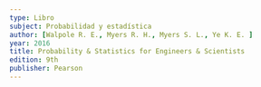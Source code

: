 ```yaml
---
type: Libro
subject: Probabilidad y estadística
author: [Walpole R. E., Myers R. H., Myers S. L., Ye K. E. ]
year: 2016
title: Probability & Statistics for Engineers & Scientists
edition: 9th
publisher: Pearson
---
```

